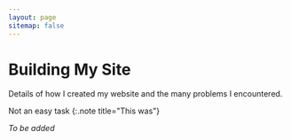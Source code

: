```yaml
---
layout: page
sitemap: false
---
```


# Building My Site

Details of how I created my website and the many problems I encountered.

Not an easy task
{:.note title="This was"}

*To be added*
